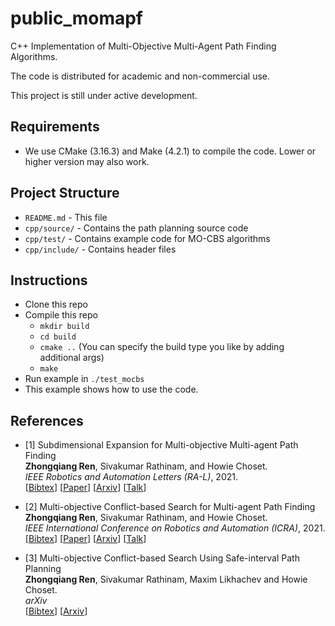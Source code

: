 # public_momapf

C++ Implementation of Multi-Objective Multi-Agent Path Finding Algorithms.

The code is distributed for academic and non-commercial use.

This project is still under active development.

## Requirements

* We use CMake (3.16.3) and Make (4.2.1) to compile the code. Lower or higher version may also work.

## Project Structure

* `README.md` - This file
* `cpp/source/` - Contains the path planning source code
* `cpp/test/` - Contains example code for MO-CBS algorithms
* `cpp/include/` - Contains header files

## Instructions

* Clone this repo
* Compile this repo
  * `mkdir build`
  * `cd build`
  * `cmake ..` (You can specify the build type you like by adding additional args)
  * `make`
* Run example in `./test_mocbs `
* This example shows how to use the code.

## References

* [1] Subdimensional Expansion for Multi-objective Multi-agent Path Finding\
	**Zhongqiang Ren**, Sivakumar Rathinam, and Howie Choset.\
	<i>IEEE Robotics and Automation Letters (RA-L)</i>, 2021.\
[[Bibtex](https://wonderren.github.io/files/bibtex_ren21momstar.txt)]
[[Paper](https://ieeexplore.ieee.org/document/9484849)]
[[Arxiv](https://arxiv.org/pdf/2102.01353.pdf)]
[[Talk](https://youtu.be/pfeBNvOqzvE)]

* [2] Multi-objective Conflict-based Search for Multi-agent Path Finding\
	**Zhongqiang Ren**, Sivakumar Rathinam, and Howie Choset.\
	<i>IEEE International Conference on Robotics and Automation (ICRA)</i>, 2021.\
[[Bibtex](https://wonderren.github.io/files/bibtex_ren21mocbs.txt)]
[[Paper](https://ieeexplore.ieee.org/document/9560985)]
[[Arxiv](https://arxiv.org/pdf/2101.03805.pdf)]
[[Talk](https://youtu.be/KI-BVhsjg0I)]

* [3] Multi-objective Conflict-based Search Using Safe-interval Path Planning\
  **Zhongqiang Ren**, Sivakumar Rathinam, Maxim Likhachev and Howie Choset.\
  <i>arXiv</i>\
[[Bibtex](https://wonderren.github.io/files/bibtex_ren22mosipp.txt)]
[[Arxiv](https://arxiv.org/pdf/2108.00745.pdf)]
